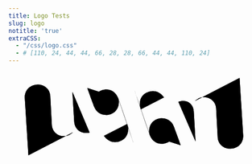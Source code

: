 ```yaml
---
title: Logo Tests
slug: logo
notitle: 'true'
extraCSS: 
  - "/css/logo.css"  
  - # [110, 24, 44, 44, 66, 28, 28, 66, 44, 44, 110, 24] 
---
```


<div class="stupid" /> 
<svg
   id="logo_svg"
   viewBox="0 0 180 60">
  <g id="first_chunk">
    <g class="outlines">
      <path
        id="logo_0_outline"
        style="--animation-duration: 400; --animation-delay:0; jokes: 0; --dash-offset: 0; --dash-array: 110;"
        d="m 14.157534,59.448658 -2.522806,-40.11744 c -0.468286,-4.454993 1.987063,-9.285684 7.973258,-10.053239 5.539413,-0.710268 9.644723,3.041994 10.053236,7.626594 l 1.120496,20.910047 c 0.282201,4.78948 4.157503,7.708023 7.531822,7.957324 3.268915,0.241514 4.685263,-0.415439 7.56369,-2.694749"
      />
      <path
        style="--animation-duration: 250; --animation-delay:200; --dash-offset: 3; --dash-array: 30;"
        id="logo_1_outline" 
        d="M 4.5,32.698783 28.361041,31.315189"
      />
      <path
        style="--animation-duration: 300; --animation-delay:300; --dash-offset: 0; --dash-array: 44;"
        id="logo_2_outline"
        d="m 45.399021,14.343573 1.269529,21.381561 c 0.624437,6.472619 6.237619,8.765968 10.936066,7.555088"
      />
    </g>
    <g>
      <path
        id="logo_0_outline"
        style="--animation-duration: 400; --animation-delay:0; jokes: 0; --dash-offset: 0; --dash-array: 110;"
         d="m 14.157534,59.448658 -2.522806,-40.11744 c -0.468286,-4.454993 1.987063,-9.285684 7.973258,-10.053239 5.539413,-0.710268 9.644723,3.041994 10.053236,7.626594 l 1.120496,20.910047 c 0.282201,4.78948 4.157503,7.708023 7.531822,7.957324 3.268915,0.241514 4.685263,-0.415439 7.56369,-2.694749"
      />
      <path
        style="--animation-duration: 250; --animation-delay:200; --dash-offset: 3; --dash-array: 30;"
        id="logo_1_outline"
        d="M 4.5,32.698783 28.361041,31.315189"
      />
      <path
        style="--animation-duration: 300; --animation-delay:300; --dash-offset: 0; --dash-array: 44;"
        id="logo_2_outline"
     d="m 45.399021,14.343573 1.269529,21.381561 c 0.624437,6.472619 6.237619,8.765968 10.936066,7.555088"
      />
    </g>
  </g>
  <g id="mid_chunk">
    <g class="outlines">
      <path
        style="--animation-duration: 380; --animation-delay:900; --dash-offset: 0; --dash-array: 44;"
        id="logo_3_outline"
        d="m 77.805452,18.686703 c 1.229753,2.913028 0.660333,9.334305 -5.08309,11.474626 -4.15355,1.547847 -9.81755,0.356722 -11.94724,-5.303109 -2.61381,-6.946402 -4.0689,-11.067925 -4.81896,-13.222182"
      />
      <path
        style="--animation-duration: 500;  --animation-delay:1200; --dash-offset: 0; --dash-array: 66;"
        id="logo_4_outline"
        d="m 60.786582,24.880454 c -1.62624,-4.298648 0.27807,-9.677632 5.19219,-11.539143 5.17744,-1.961259 9.90889,0.459857 11.82668,5.345392"
      />
      <path
        style="--animation-duration: 500;  --animation-delay:1300; --dash-offset: 0; --dash-array: 66;"
        id="logo_4_2_outline"
        d="m 77.805452,18.686703 c 1.804753,4.597575 11.017586,32.363535 11.017586,32.363535"
      />
      <path
        style="--animation-duration: 280;  --animation-delay:1450; jokes: 1450; --dash-offset: 0; --dash-array: 28;"
        id="logo_5_outline"
        d="m 84.219918,37.195116 c 1.804067,4.610401 0.244576,9.547589 -3.741774,11.626226 -4.799339,2.502561 -9.488068,1.269529 -12.695302,-3.207234"
      />
      <path
        style="--animation-duration: 280;  --animation-delay: 1700; --dash-offset: 72; --dash-array: 36;"
        d="M 100.38017,45.261956 C 98.575419,40.664381 89.362586,12.898421 89.362586,12.898421"
        id="logo_6_outline"
      />
      <path
        style="--animation-duration: 500;  --animation-delay: 1900; --dash-offset: 0; --dash-array: 66;"
        d="m 93.965709,26.753543 c -1.80407,-4.610401 -0.24458,-9.54759 3.74177,-11.626225 4.799341,-2.502562 9.488071,-1.269529 12.695301,3.207234"
        id="logo_7_outline" />
      <path
        style="--animation-duration: 280;  --animation-delay: 2100; --dash-offset: 0; --dash-array: 29;"
        id="logo_6_2_outline"
        d="m 117.39904,39.068205 c 1.62624,4.298648 -0.27807,9.677632 -5.19219,11.539143 -5.17744,1.961259 -9.90889,-0.459857 -11.82668,-5.345392"
      />
      <path
        style="--animation-duration: 440;  --animation-delay: 2290; --dash-offset: 0; --dash-array: 44;"
             d="m 100.38017,45.261956 c -1.229751,-2.913028 -0.660331,-9.334305 5.08309,-11.474626 4.15355,-1.547847 9.81755,-0.356722 11.94724,5.303109 2.61381,6.946402 4.0689,11.067925 4.81896,13.222182"
        id="logo_8_outline" />
    </g>
    <g class="inlines">
      <path
        style="--animation-duration: 380; --animation-delay:900; --dash-offset: 0; --dash-array: 44;"
        id="logo_3_inline"
        d="m 77.805452,18.686703 c 1.229753,2.913028 0.660333,9.334305 -5.08309,11.474626 -4.15355,1.547847 -9.81755,0.356722 -11.94724,-5.303109 -2.61381,-6.946402 -4.0689,-11.067925 -4.81896,-13.222182"
      />
      <path
        style="--animation-duration: 500;  --animation-delay:1200; --dash-offset: 0; --dash-array: 66;"
        id="logo_4_inline"
        d="m 60.786582,24.880454 c -1.62624,-4.298648 0.27807,-9.677632 5.19219,-11.539143 5.17744,-1.961259 9.90889,0.459857 11.82668,5.345392"
      />
      <path
        style="--animation-duration: 500;  --animation-delay:1300; --dash-offset: 0; --dash-array: 66;"
        id="logo_4_2_inline"
        d="m 77.805452,18.686703 c 1.804753,4.597575 11.017586,32.363535 11.017586,32.363535"
      />
      <path
        style="--animation-duration: 280;  --animation-delay:1450; jokes: 1450; --dash-offset: 0; --dash-array: 28;"
        id="logo_5_inline"
        d="m 84.219918,37.195116 c 1.804067,4.610401 0.244576,9.547589 -3.741774,11.626226 -4.799339,2.502561 -9.488068,1.269529 -12.695302,-3.207234"
      />
      <path
        style="--animation-duration: 280;  --animation-delay: 1700; --dash-offset: 72; --dash-array: 36;"
        d="M 100.38017,45.261956 C 98.575419,40.664381 89.362586,12.898421 89.362586,12.898421"
        id="logo_6_inline"
      />
      <path
        style="--animation-duration: 500;  --animation-delay: 1900; --dash-offset: 0; --dash-array: 66;"
        d="m 93.965709,26.753543 c -1.80407,-4.610401 -0.24458,-9.54759 3.74177,-11.626225 4.799341,-2.502562 9.488071,-1.269529 12.695301,3.207234"
        id="logo_7_inline" />
      <path
        style="--animation-duration: 280;  --animation-delay: 2100; --dash-offset: 0; --dash-array: 29;"
        id="logo_6_2_inline"
        d="m 117.39904,39.068205 c 1.62624,4.298648 -0.27807,9.677632 -5.19219,11.539143 -5.17744,1.961259 -9.90889,-0.459857 -11.82668,-5.345392"
      />
      <path
        style="--animation-duration: 440;  --animation-delay: 2290; --dash-offset: 0; --dash-array: 44;"
             d="m 100.38017,45.261956 c -1.229751,-2.913028 -0.660331,-9.334305 5.08309,-11.474626 4.15355,-1.547847 9.81755,-0.356722 11.94724,5.303109 2.61381,6.946402 4.0689,11.067925 4.81896,13.222182"
        id="logo_8_inline" />
    </g>
  </g>
  <g
     id="layer1_outlines" 
     class="outlines" 
    >
    <path
       style="--animation-duration: 440;  --animation-delay:3000; --dash-offset: 88; --dash-array: 44;"
       d="m 132.7866,49.605087 -1.26953,-21.381561 c -0.30905,-5.376848 -4.79248,-8.93788 -10.93606,-6.79399"
       id="logo_9_outline"
    />
    <path
       style="--animation-duration: 440;  --animation-delay:3150; --dash-offset: 220; --dash-array: 110;"
       d="m 164.02809,4.5 2.52281,40.117442 c 0.46828,4.454993 -1.98707,9.285684 -7.97326,10.053239 -5.53941,0.710268 -9.64472,-3.041994 -10.05324,-7.626595 L 147.40391,26.13404 c -0.2822,-4.789482 -4.15751,-7.708024 -7.53183,-7.957325 -3.26891,-0.241514 -4.68526,0.415438 -7.56369,2.694749"
       id="logo_10_outline"
    />
    <path
       style="--animation-duration: 440;  --animation-delay:3100; --dash-offset: 60; --dash-array: 30;"
       id="logo_11_outline"
       d="M 174.17721,31.249875 151.5,32.633472"
    /> 
  </g>
  <g id="layer1" >
    <path
       style="--animation-duration: 440;  --animation-delay:3000; --dash-offset: 88; --dash-array: 44;"
       d="m 132.7866,49.605087 -1.26953,-21.381561 c -0.30905,-5.376848 -4.79248,-8.93788 -10.93606,-6.79399"
       id="logo_9" />
    <path
       style="--animation-duration: 440;  --animation-delay:3150; --dash-offset: 220; --dash-array: 110;"
       d="m 164.02809,4.5 2.52281,40.117442 c 0.46828,4.454993 -1.98707,9.285684 -7.97326,10.053239 -5.53941,0.710268 -9.64472,-3.041994 -10.05324,-7.626595 L 147.40391,26.13404 c -0.2822,-4.789482 -4.15751,-7.708024 -7.53183,-7.957325 -3.26891,-0.241514 -4.68526,0.415438 -7.56369,2.694749"
       id="logo_10" 
    />
    <path
       style="--animation-duration: 440;  --animation-delay:3100; --dash-offset: 60; --dash-array: 30;"
       id="logo_11"
       d="M 174.17721,31.249875 151.5,32.633472"
    /> 
  </g>
</svg>